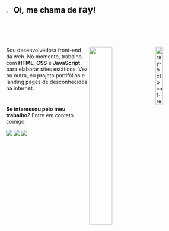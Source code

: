<!--apresentação-->
## <img width="2%" src="https://raw.githubusercontent.com/kaueMarques/kaueMarques/master/hi.gif"> &nbsp;Oi<i>,</i> me chama de <big>ray</big><i>!</i>

<!--<img  align="right" width="375" height="175" src="https://github-readme-stats.vercel.app/api/top-langs/?username=raysantori&custom_title=Linguagens&hide=issues&title_color=e5e5e5&icon_color=545454&bg_color=ffffff00&text_color=dddddd&hide_border=true">-->

  <img align="right" width="20%" src="https://i.ibb.co/DbRzQwm/ray-octocat-removebg-preview.png" alt="ray-octocat-removebg-preview" border="0">
  <img align="right" width="35%" src="https://github-readme-stats.vercel.app/api/top-langs/?username=raysantori&custom_title=Linguagens&nbsp;e&nbsp;tecnologias&&hide=issues&title_color=e5e5e5&icon_color=545454&bg_color=0d1117&text_color=dddddd&hide_border=true&layout=compact&langs_count=7&theme=white"/>
</div>

Sou desenvolvedora front-end da web. No momento, trabalho com <strong>HTML</strong>, <strong>CSS</strong> e <strong>JavaScript</strong> para elaborar sites estáticos. Vez ou outra, eu projeto portifólios e landing pages de desconhecidos na internet.
  
#

<strong>Se interessou pelo meu trabalho?</strong> Entre em contato comigo:

<a href="mailto:contato@raysantori.com"><img src="https://img.shields.io/badge/gmail-1F2D52?style=for-the-badge&logo=gmail&logoColor=white"></a>
<a href="https://www.linkedin.com/in/raysantori/"><img src="https://img.shields.io/badge/linkedin-1F2D52?style=for-the-badge&logo=linkedin&logoColor=white"></a>
<a href="https://www.youtube.com/@raysantori"><img src="https://img.shields.io/badge/youtube-1F2D52?style=for-the-badge&logo=youtube&logoColor=white"></a>
